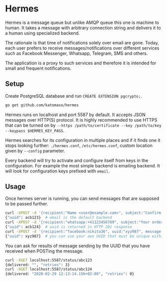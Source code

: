 # Hermes

Hermes is a message queue but unlike AMQP queue this one is machine to human. It takes a message with arbitrary
connection string and delivers it to a human using specialized backend.

The rationale is that time of notifications solely over email are gone. Today, each user prefers to receive
messages/notifications over different services such as Facebook Messenger, Whatsapp, Telegram, SMS and others.

The application is a proxy to such services and therefore it is intended for small and frequent notifications.

## Setup

Create PostgreSQL database and run `CREATE EXTENSION pgcrypto;`.

```bash
go get github.com/katomaso/hermes
```

Hermes runs on localhost and port 5587 by default. It accepts JSON messages over HTTP(S) protocol. It is highly
recommended to use HTTPS that can be turned on by `--https /path/to/certificate --key /path/to/key --keypass $HERMES_KEY_PASS`.

Hermes searches for its configuration in multiple places and if it finds one it stops looking further:
`./hermes.conf`, `/etc/hermes.conf`, custom location given by `--config` parameter.

Every backend will try to activate and configure itself from keys in the configuration. For example the
most simple backend is emailing backend. It will look for configuration keys prefixed with `email`.

## Usage

Once hermes server is running, you can send messages that are supposed to be passed further.

```bash
curl -XPOST -d '{recipient:"Name <user@example.com>", subject:"Confirm your account", message:"<a href="click.me/1234">Click me</a>"}' localhost:5587
{"uuid": acb123}  # email is the default backend
curl -XPOST -d '{recipient:"whatsapp:+41123456789", subject:"Your order has arrived", message:"Pick it up in our shop any time"}' localhost:5587
{"uuid": acb124}  # uuid is returned in HTTP 201 response
curl -XPOST -d '{recipient:"facebook:nikita36", uuid:"xyz987", message:"Reservation confirmed. Have a nice stay."}' localhost:5587
{"uuid": xyz987}  # you can use your own UUID that must be unique within the queue
```

You can ask for results of message sending by the UUID that you have received when POSTing the message.
```bash
curl -XGET localhost:5587/status/abc123
{delivered: "", "retries": 3}
curl -XGET localhost:5587/status/abc124
{delivered: "2020-02-29 12:13:14.156+02:00", "retries": 0}
```
